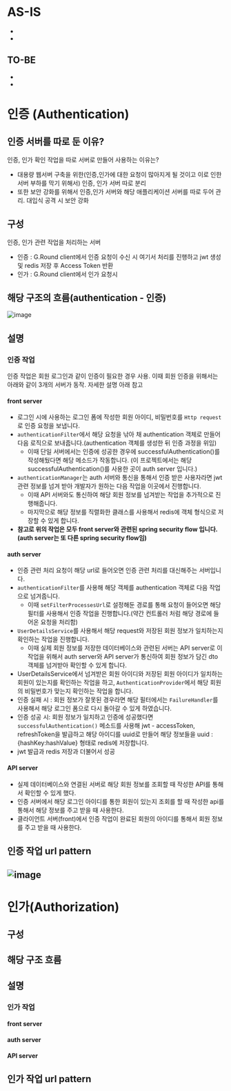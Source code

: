 # AS-IS
- 
- 



## TO-BE

- 
- 

# 인증 (Authentication)
## 인증 서버를 따로 둔 이유?
인증, 인가 확인 작업을 따로 서버로 만들어 사용하는 이유는? 
- 대용량 웹서버 구축을 위한(인증,인가에 대한 요청이 많아지게 될 것이고 이로 인한 서버 부하를 막기 위해서) 인증, 인가 서버 따로 분리
- 또한 보안 강화를 위해서 인증,인가 서버와 해당 애플리케이션 서버를 따로 두어 관리. 대입식 공격 시 보안 강화
  
## 구성
인증, 인가 관련 작업을 처리하는 서버
- 인증 : G.Round client에서 인증 요청이 수신 시 여기서 처리를 진행하고 jwt 생성 및 redis 저장 후 Access Token 반환
- 인가 : G.Round client에서 인가 요청시 

## 해당 구조의 흐름(authentication - 인증)
![image](https://github.com/yalooStore/yalooStore-auth/assets/81970382/c254b6ec-642c-43a3-8faa-6ebd613f1d6c)

## 설명
### 인증 작업
인증 작업은 회원 로그인과 같이 인증이 필요한 경우 사용. 이때 회원 인증을 위해서는 아래와 같이 3개의 서버가 동작. 자세한 설명 아래 참고

#### front server
  - 로그인 시에 사용하는 로그인 폼에 작성한 회원 아이디, 비밀번호를 `Http request`로 인증 요청을 보냅니다.
  - `authenticationFilter`에서 해당 요청을 낚아 채 authentication 객체로 만들어 다음 로직으로 보내줍니다.(authentication 객체를 생성한 뒤 인증 과정을 위임)
    - 이때 단일 서버에서는 인증에 성공한 경우에 successfulAuthentication()를 작성해뒀다면 해당 메소드가 작동합니다. (이 프로젝트에서는 해당 successfulAuthentication()를 사용한 곳이 auth server 입니다.)
  - `authenticationManager`는 auth 서버와 통신을 통해서 인증 받은 사용자라면 jwt 관련 정보를 넘겨 받아 개발자가 원하는 다음 작업을 이곳에서 진행합니다.
    - 이때 API 서버와도 통신하여 해당 회원 정보를 넘겨받는 작업을 추가적으로 진행해줍니다.
    - 마지막으로 해당 정보를 직렬화한 클래스를 사용해서 redis에 객체 형식으로 저장할 수 있게 합니다.
  - **참고로 위의 작업은 모두 front server와 관련된 spring security flow 입니다. (auth server는 또 다른 spring security flow임)**
#### auth server
  - 인증 관련 처리 요청이 해당 url로 들어오면 인증 관련 처리를 대신해주는 서버입니다.
  - `authenticationFilter`를 사용해 해당 객체를 authentication 객체로 다음 작업으로 넘겨줍니다.
    - 이때 `setFilterProcessesUrl`로 설정해둔 경로를 통해 요청이 들어오면 해당 필터를 사용해서 인증 작업을 진행합니다.(약간 컨트롤러 처럼 해당 경로에 들어온 요청을 처리함)
  - `UserDetailsService`를 사용해서 해당 request와 저장된 회원 정보가 일치하는지 확인하는 작업을 진행합니다.
    - 이때 실제 회원 정보를 저장한 데이터베이스와 관련된 서버는 API server로 이 작업을 위해서 auth server와 API server가 통신하여 회원 정보가 담긴 dto 객체를 넘겨받아 확인할 수 있게 합니다.
 - UserDetailsService에서 넘겨받은 회원 아이디와 저장된 회원 아이디가 일치하는 회원이 있는지를 확인하는 작업을 하고, `AuthenticationProvider`에서 해당 회원의 비밀번호가 맞는지 확인하는 작업을 합니다.
 - 인증 실패 시 : 회원 정보가 잘못된 경우라면 해당 필터에서는 `FailureHandler`를 사용해서 해당 로그인 폼으로 다시 돌아갈 수 있게 하였습니다.
 - 인증 성공 시: 회원 정보가 일치하고 인증에 성공했다면 `successfulAuthentication()` 메소드를 사용해 jwt - accessToken, refreshToken을 발급하고 해당 아이디를 uuid로 만들어 해당 정보들을 uuid : {hashKey:hashValue} 형태로 redis에 저장합니다.
 - jwt 발급과 redis 저장과 더불어서 성공
#### API server
  - 실제 데이터베이스와 연결된 서버로 해당 회원 정보를 조회할 때 작성한 API를 통해서 확인할 수 있게 했다.
  - 인증 서버에서 해당 로그인 아이디를 통한 회원이 있는지 조회를 할 때 작성한 api를 통해서 해당 정보를 주고 받을 때 사용한다.
  - 클라이언트 서버(front)에서 인증 작업이 완료된 회원의 아이디를 통해서 회원 정보를 주고 받을 때 사용한다.
## 인증 작업 url pattern
![image](https://github.com/yalooStore/yalooStore-auth/assets/81970382/54a3d825-e501-468c-b9b8-a6eeeaea1010)
-----
# 인가(Authorization)
## 구성

## 해당 구조 흐름

## 설명
### 인가 작업
#### front server
#### auth server
#### API server

## 인가 작업 url pattern





